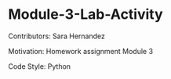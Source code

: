 # Module-3-Lab-Activity

Contributors: Sara Hernandez

Motivation: Homework assignment Module 3

Code Style: Python
